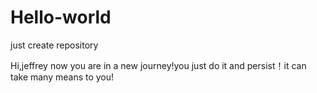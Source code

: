 # Hello-world
just create repository

Hi,jeffrey
now you are in a new journey!you just do it and persist！it can take many means to you!
